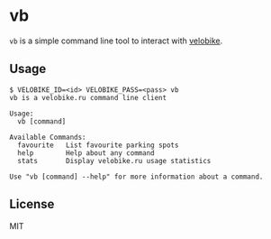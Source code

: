 # vb
`vb` is a simple command line tool to interact with [velobike](http://velobike.ru).
## Usage
```
$ VELOBIKE_ID=<id> VELOBIKE_PASS=<pass> vb
vb is a velobike.ru command line client

Usage:
  vb [command]

Available Commands:
  favourite   List favourite parking spots
  help        Help about any command
  stats       Display velobike.ru usage statistics

Use "vb [command] --help" for more information about a command.
```
## License
MIT
